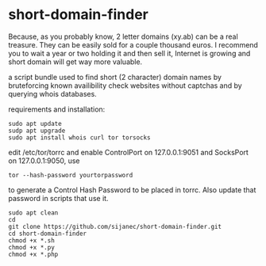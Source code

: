 # short-domain-finder
Because, as you probably know, 2 letter domains (xy.ab) can be a real treasure. They can be easily sold for a couple thousand euros. I recommend you to wait a year or two holding it and then sell it, Internet is growing and short domain will get way more valuable.

a script bundle used to find short (2 character) domain names by bruteforcing known availibility check websites without captchas and by querying whois databases.

requirements and installation:
```
sudo apt update
sudp apt upgrade
sudo apt install whois curl tor torsocks
```
edit /etc/tor/torrc and enable ControlPort on 127.0.0.1:9051 and SocksPort on 127.0.0.1:9050, use
```
tor --hash-password yourtorpassword
```
to generate a Control Hash Password to be placed in torrc. Also update that password in scripts that use it.
```
sudo apt clean
cd
git clone https://github.com/sijanec/short-domain-finder.git
cd short-domain-finder
chmod +x *.sh
chmod +x *.py
chmod +x *.php
```
